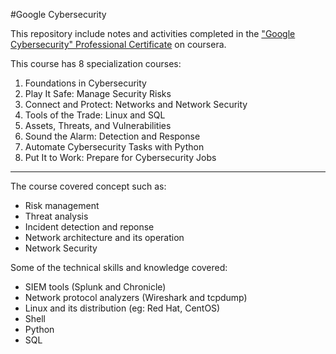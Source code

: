 #Google Cybersecurity

This repository include notes and activities completed in the ["Google Cybersecurity" Professional Certificate](https://grow.google/certificates/cybersecurity/#?modal_active=none) on coursera.

This course has 8 specialization courses:
1. Foundations in Cybersecurity
2. Play It Safe: Manage Security Risks
3. Connect and Protect: Networks and Network Security
4. Tools of the Trade: Linux and SQL
5. Assets, Threats, and Vulnerabilities
6. Sound the Alarm: Detection and Response
7. Automate Cybersecurity Tasks with Python
8. Put It to Work: Prepare for Cybersecurity Jobs
------------------------------------------------------------------------------------

The course covered concept such as:
* Risk management
* Threat analysis
* Incident detection and reponse
* Network architecture and its operation
* Network Security

Some of the technical skills and knowledge covered:
* SIEM tools (Splunk and Chronicle)
* Network protocol analyzers (Wireshark and tcpdump)
* Linux and its distribution (eg: Red Hat, CentOS)
* Shell
* Python
* SQL
   
